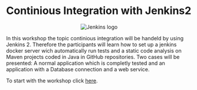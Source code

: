 # Continious Integration with Jenkins2

<p align="center">
<img src="https://upload.wikimedia.org/wikipedia/commons/thumb/e/e9/Jenkins_logo.svg/226px-Jenkins_logo.svg.png" alt="Jenkins logo")
</p>

In this workshop the topic continious integration will be handeld by using Jenkins 2. Therefore the participants will learn how to set up a jenkins docker server wich automatically run tests and a static code analysis on Maven projects coded in Java in GitHub repositories. Two cases will be presented: A normal application which is completly tested and an application with a Database connection and a web service.

To start with the workshop click [here](https://github.com/sebivenlo/ESD-Docker-Workshop/wiki).
